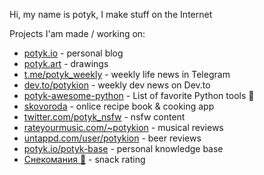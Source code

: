 Hi, my name is potyk, I make stuff on the Internet

Projects I'am made / working on:

- [potyk.io](https://potyk.io/) - personal blog
- [potyk.art](https://www.instagram.com/potyk.art/) - drawings
- [t.me/potyk_weekly](https://t.me/potyk_weekly) - weekly life news in Telegram
- [dev.to/potykion](https://dev.to/potykion) - weekly dev news on Dev.to
- [potyk-awesome-python](https://github.com/potykion/potyk-awesome-python) - List of favorite Python tools 🐍
- [skovoroda](https://skovoroda.website.yandexcloud.net/) - onlice recipe book & cooking app
- [twitter.com/potyk_nsfw](https://twitter.com/potyk_nsfw) - nsfw content
- [rateyourmusic.com/~potykion](https://rateyourmusic.com/~potykion) - musical reviews
- [untappd.com/user/potykion](https://untappd.com/user/potykion) - beer reviews
- [potyk.io/potyk-base](https://potyk.io/potyk-base/) - personal knowledge base
- [Снекомания 🍿](https://potyk.notion.site/8007aeb3f46d4fe78ecdc36c2f9be2a8) - snack rating
